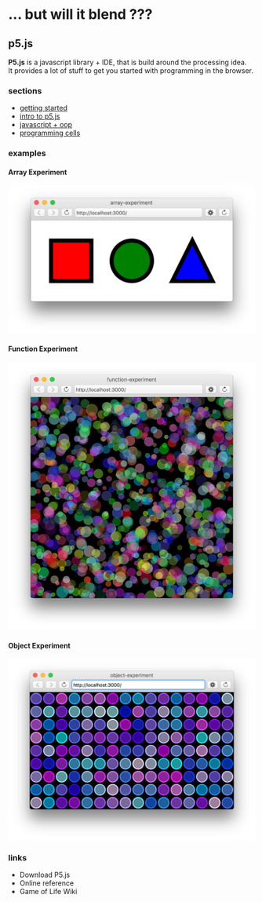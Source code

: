# ... but will it blend ???
## p5.js

**P5.js** is a javascript library + IDE, that is build around the processing idea.  
It provides a lot of stuff to get you started with programming in the browser.

### sections

* [getting started](bwib-1-1)
* [intro to p5.js](bwib-1-2)
* [javascript + oop](bwib-1-3)
* [programming cells](bwib-1-4)

### examples

#### Array Experiment ####

[![](array-experiment-screenshot.png)](examples/array-experiment)

#### Function Experiment ####

[![](function-experiment-screenshot.png)](examples/function-experiment)

#### Object Experiment ####

[![](object-experiment-screenshot.png)](examples/object-experiment)

### links

* Download P5.js
* Online reference
* Game of Life Wiki
